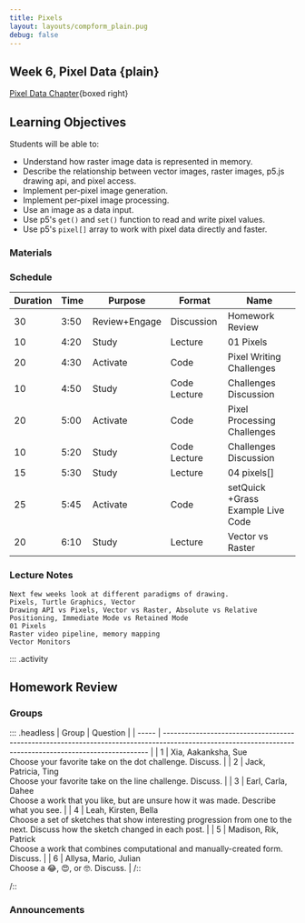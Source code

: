 ```yaml
---
title: Pixels
layout: layouts/compform_plain.pug
debug: false
---
```


## Week 6, Pixel Data {plain}

[Pixel Data Chapter](./index.html){boxed right}

## Learning Objectives
Students will be able to:
- Understand how raster image data is represented in memory.
- Describe the relationship between vector images, raster images, p5.js drawing api, and pixel access.
- Implement per-pixel image generation.
- Implement per-pixel image processing.
- Use an image as a data input.
- Use p5's `get()` and `set()` function to read and write pixel values.
- Use p5's `pixel[]` array to work with pixel data directly and faster.

### Materials

### Schedule
<!--
| Time | ESA           | Type         | Activity                          |
| ---- | ------------- | ------------ | --------------------------------- |
| Pre  | TBA           | -            | TBA                               |
| 3:50 | Review+Engage | Discussion   | Homework Review                   |
| 4:20 | Study         | Lecture      | 01 Pixels                         |
| 4:30 | Activate      | Code         | Pixel Writing Challenges          |
| 4:50 | Study         | Code Lecture | Challenges Discussion             |
| 5:00 | Activate      | Code         | Pixel Processing Challenges       |
| 5:20 | Study         | Code Lecture | Challenges Discussion             |
| 5:30 | Study         | Lecture      | 04 pixels[]                       |
| 5:45 | Activate      | Code         | setQuick +Grass Example Live Code |
| 6:10 | Study         | Lecture      | Vector vs Raster                  |
-->

| Duration | Time | Purpose      | Format       | Name                         |
| -- | ---- | -------- | ---------- | ---------------------------------------  |
| 30 | 3:50 | Review+Engage | Discussion   | Homework Review                   |
| 10 | 4:20 | Study         | Lecture      | 01 Pixels                         |
| 20 | 4:30 | Activate      | Code         | Pixel Writing Challenges          |
| 10 | 4:50 | Study         | Code Lecture | Challenges Discussion             |
| 20 | 5:00 | Activate      | Code         | Pixel Processing Challenges       |
| 10 | 5:20 | Study         | Code Lecture | Challenges Discussion             |
| 15 | 5:30 | Study         | Lecture      | 04 pixels[]                       |
| 25 | 5:45 | Activate      | Code         | setQuick +Grass Example Live Code |
| 20 | 6:10 | Study         | Lecture      | Vector vs Raster                  |

### Lecture Notes
```
Next few weeks look at different paradigms of drawing.
Pixels, Turtle Graphics, Vector
Drawing API vs Pixels, Vector vs Raster, Absolute vs Relative Positioning, Immediate Mode vs Retained Mode
01 Pixels
Raster video pipeline, memory mapping
Vector Monitors
```


::: .activity
## Homework Review


### Groups

::: .headless
| Group | Question                                                                                                                                                 |
| ----- | -------------------------------------------------------------------------------------------------------------------------------------------------------- |
| 1     | Xia, Aakanksha, Sue <br/> Choose your favorite take on the dot challenge. Discuss.                                                                        |
| 2     | Jack, Patricia, Ting <br/> Choose your favorite take on the line challenge. Discuss.                                                                      |
| 3     | Earl, Carla, Dahee  <br/> Choose a work that you like, but are unsure how it was made. Describe what you see.                                            |
| 4     | Leah, Kirsten, Bella <br/> Choose a set of sketches that show interesting progression from one to the next. Discuss how the sketch changed in each post. |
| 5     | Madison, Rik, Patrick <br/> Choose a work that combines computational and manually-created form. Discuss.                                                |
| 6     | Allysa, Mario, Julian <br/> Choose a 😂, 😍, or 🤓. Discuss.                                                                                             |
/::



/::
<!-- Choose a project that presents an interesting direction for further design inquiry. Suggest possible variations on this project. -->



### Announcements



<style> 
    .headless thead {
        display: none;
    }
</style>